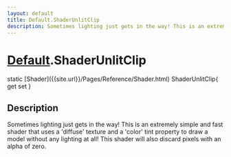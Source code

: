 ```yaml
---
layout: default
title: Default.ShaderUnlitClip
description: Sometimes lighting just gets in the way! This is an extremely simple and fast shader that uses a 'diffuse' texture and a 'color' tint property to draw a model without any lighting at all! This shader will also discard pixels with an alpha of zero.
---
```

# [Default]({{site.url}}/Pages/Reference/Default.html).ShaderUnlitClip

<div class='signature' markdown='1'>
static [Shader]({{site.url}}/Pages/Reference/Shader.html) ShaderUnlitClip{ get set }
</div>

## Description
Sometimes lighting just gets in the way! This is an
extremely simple and fast shader that uses a 'diffuse' texture
and a 'color' tint property to draw a model without any lighting
at all! This shader will also discard pixels with an alpha of
zero.


